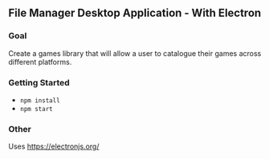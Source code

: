 ## File Manager Desktop Application - With Electron

### Goal

Create a games library that will allow a user to catalogue their games across different platforms.

### Getting Started

- `npm install`
- `npm start`

### Other

Uses https://electronjs.org/
